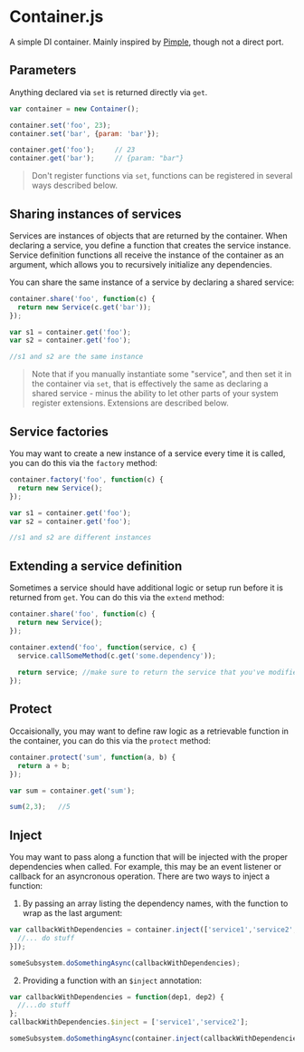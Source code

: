 # Container.js #

A simple DI container.  Mainly inspired by [Pimple](https://github.com/fabpot/Pimple), 
though not a direct port.

## Parameters ##

Anything declared via `set` is returned directly via `get`.

```js
var container = new Container();

container.set('foo', 23);
container.set('bar', {param: 'bar'});

container.get('foo');     // 23
container.get('bar');     // {param: "bar"}
```

> Don't register functions via `set`, functions can be registered in several ways
> described below.

## Sharing instances of services ##

Services are instances of objects that are returned by the container.  When declaring a service, you
define a function that creates the service instance.  Service definition functions all receive the
instance of the container as an argument, which allows you to recursively initialize any dependencies.

You can share the same instance of a service by declaring a shared service:

```js
container.share('foo', function(c) {
  return new Service(c.get('bar'));
});

var s1 = container.get('foo');
var s2 = container.get('foo');

//s1 and s2 are the same instance
```

> Note that if you manually instantiate some "service", and then set it in the container 
> via `set`, that is effectively the same as declaring a shared service - minus the ability 
> to let other parts of your system register extensions.  Extensions are described below.

## Service factories ##

You may want to create a new instance of a service every time it is called, you can do this
via the `factory` method:

```js
container.factory('foo', function(c) {
  return new Service();
});

var s1 = container.get('foo');
var s2 = container.get('foo');

//s1 and s2 are different instances
```

## Extending a service definition ##

Sometimes a service should have additional logic or setup run before it is returned from `get`.
You can do this via the `extend` method:

```js
container.share('foo', function(c) {
  return new Service();
});

container.extend('foo', function(service, c) {
  service.callSomeMethod(c.get('some.dependency'));
  
  return service; //make sure to return the service that you've modified
});
```

## Protect ##

Occaisionally, you may want to define raw logic as a retrievable function in the container, you 
can do this via the `protect` method:

```js
container.protect('sum', function(a, b) {
  return a + b;
});

var sum = container.get('sum');

sum(2,3);   //5
```

## Inject ##

You may want to pass along a function that will be injected with the proper dependencies when called.  For 
example, this may be an event listener or callback for an asyncronous operation.  There are two ways to 
inject a function:

1. By passing an array listing the dependency names, with the function to wrap as the last argument:

```js
var callbackWithDependencies = container.inject(['service1','service2', function(dep1, dep2) {
  //... do stuff
}]);

someSubsystem.doSomethingAsync(callbackWithDependencies);
```

2. Providing a function with an `$inject` annotation:

```js
var callbackWithDependencies = function(dep1, dep2) {
  //...do stuff
};
callbackWithDependencies.$inject = ['service1','service2'];

someSubsystem.doSomethingAsync(container.inject(callbackWithDependencies));
```

